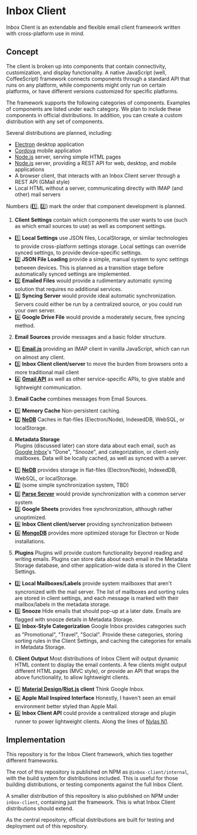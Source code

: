 # Inbox Client

Inbox Client is an extendable and flexible email client framework written with cross-platform use in mind.

## Concept

The client is broken up into components that contain connectivity, customization, and display functionality.
A native JavaScript (well, CoffeeScript) framework connects components through a standard API that runs on any
platform, while components might only run on certain platforms, or have different versions customized for specific
platforms.

The framework supports the following categories of components.  Examples of components are listed under each category.
We plan to include these components in official distributions.  In addition, you can create a custom distribution with
any set of components.

Several distributions are planned, including:
- [Electron](http://electron.atom.io/) desktop application
- [Cordova](https://cordova.apache.org/) mobile application
- [Node.js](https://nodejs.org/) server, serving simple HTML pages
- [Node.js](https://nodejs.org/) server, providing a REST API for web, desktop, and mobile applications
- A browser client, that interacts with an Inbox Client server through a REST API (GMail style)
- Local HTML without a server, communicating directly with IMAP (and other) mail servers

Numbers (:one:, :two:) mark the order that component development is planned.

1. **Client Settings**
  contain which components the user wants to use (such as which email sources to use) as well as component settings.
  - :one: **Local Settings**
    use JSON files, LocalStorage, or similar technologies to provide cross-platform settings storage.
    Local settings can override synced settings, to provide device-specific settings.
  - :two: **JSON File Loading**
    provide a simple, manual system to sync settings between devices.  This is planned as a transition stage before
    automatically synced settings are implemented.
  - :three: **Emailed Files**
    would provide a rudimentary automatic syncing solution that requires no additional services.
  - :three: **Syncing Server**
    would provide ideal automatic synchronization.  Servers could either be run by a centralized source, or you could
    run your own server.
  - :four: **Google Drive File**
    would provide a moderately secure, free syncing method.
2. **Email Sources**
  provide messages and a basic folder structure.
  - :one: **[Email.js](http://emailjs.org/)**
    providing an IMAP client in vanilla JavaScript, which can run on almost any client.
  - :three: **Inbox Client client/server**
    to move the burden from browsers onto a more traditional mail client
  - :four: **[Gmail API](https://developers.google.com/gmail/api/)**
    as well as other service-specific APIs, to give stable and lightweight communication.
3. **Email Cache**
  combines messages from Email Sources.
  - :one: **Memory Cache**
    Non-persistent caching.
  - :two: **[NeDB](https://github.com/louischatriot/nedb)**
    Caches in flat-files (Electron/Node), IndexedDB, WebSQL, or localStorage.
4. **Metadata Storage**  
  Plugins (discussed later) can store data about each email, such as [Google Inbox](https://www.google.com/inbox/)'s
  "Done", "Snooze", and categorization, or client-only mailboxes.  Data will be locally cached, as well as synced with a
  server.
  - :one: **[NeDB](https://github.com/louischatriot/nedb)**
    provides storage in flat-files (Electron/Node), IndexedDB, WebSQL, or localStorage.
  - :two: (some simple synchronization system, TBD)
  - :three: **[Parse Server](https://parseplatform.github.io/#server)**
    would provide synchronization with a common server system
  - :three: **Google Sheets**
    provides free synchronization, although rather unoptimized.
  - :four: **Inbox Client client/server**
    providing synchronization between 
  - :four: **[MongoDB](https://github.com/mongodb/node-mongodb-native)**
    provides more optimized storage for Electron or Node installations.
5. **Plugins**
  Plugins will provide custom functionality beyond reading and writing emails.  Plugins can store data about each email
  in the Metadata Storage database, and other application-wide data is stored in the Client Settings.
  - :two: **Local Mailboxes/Labels**
    provide system mailboxes that aren't syncronized with the mail server.  The list of mailboxes and sorting rules are
    stored in client settings, and each message is marked with their mailbox/labels in the metadata storage.
  - :three: **Snooze**
    Hide emails that should pop-up at a later date.  Emails are flagged with snooze details in Metadata Storage.
  - :three: **Inbox-Style Categorization**
    Google Inbox provides categories such as "Promotional", "Travel", "Social".  Provide these categories, storing
    sorting rules in the Client Settings, and caching the categories for emails in Metadata Storage.
6. **Client Output**
  Most distributions of Inbox Client will output dynamic HTML content to display the email contents.  A few clients
  might output different HTML pages (MVC style), or provide an API that wraps the above functionality, to allow
  lightweight clients.
  - :one: **[Material Design](http://materializecss.com/)/[Riot.js](http://riotjs.com/) client**
    Think Google Inbox.
  - :four: **Apple Mail Inspired Interface**
    Honestly, I haven't seen an email environment better styled than Apple Mail.
  - :four: **Inbox Client API**
    could provide a centralized storage and plugin runner to power lightweight clients.
    Along the lines of [Nylas N1](https://github.com/nylas/N1).

## Implementation

This repository is for the Inbox Client framework, which ties together different frameworks.

The root of this repository is published on NPM as `@inbox-client/internal`, with the build system for distributions
included.  This is useful for those building distributions, or testing components against the full Inbox Client.

A smaller distribution of this repository is also published on NPM under `inbox-client`, containing just the framework.
This is what Inbox Client distributions should extend.

As the central repository, official distributions are built for testing and deployment out of this repository.

